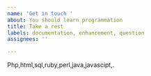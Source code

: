 ```yaml
---
name: 'Get in touch '
about: You should learn programmation
title: Take a rest
labels: documentation, enhancement, question
assignees: ''

---
```


Php,html,sql,ruby,perl,java,javascipt,.
